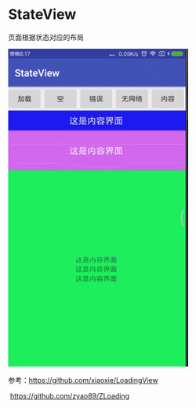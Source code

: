 # StateView
页面根据状态对应的布局

![](/picture/state_view.gif)

参考：https://github.com/xiaoxie/LoadingView

​	   https://github.com/zyao89/ZLoading